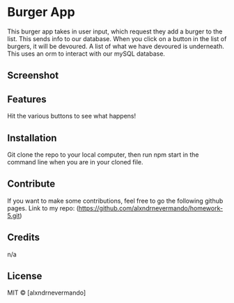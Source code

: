 # Burger App

This burger app takes in user input, which request they add a burger to the list. This sends info to our database. When you click on a button in the list of burgers, it will be devoured. A list of what we have devoured is underneath. This uses an orm to interact with our mySQL database.

## Screenshot

## Features

Hit the various buttons to see what happens!

## Installation
Git clone the repo to your local computer, then run npm start in the command line when you are in your cloned file.

## Contribute

If you want to make some contributions, feel free to go the following github pages. Link to my repo: (https://github.com/alxndrnevermando/homework-5.git)

## Credits
n/a

## License

MIT © [alxndrnevermando]
